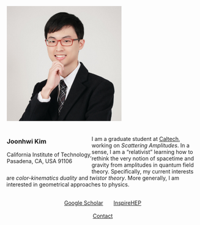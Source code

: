 <div class="container">
    <div class="row" style="margin: 1px">
        <div class="col-md-5">
            <img src="/images/amiti22-8a-square-med.jpg" style="max-height:300px">
            <br> &nbsp; <br>
        </div>
        <div class="col-md-15" style="float:left">
            <h3> Joonhwi Kim </h3>
            <!-- Graduate student at
            <a href="https://pma.caltech.edu/people/joonhwi-kim">California Institute of Technology </a>  -->
            <!-- <br>
            Research interests:
            Scattering Amplitudes,
            Twistor Theory,
            Interplay between Geometry and Physics -->
            <!-- <br>
            <a href="https://scholar.google.com/citations?user=A15RZN4AAAAJ">Google Scholar</a>
            &nbsp;&nbsp;&nbsp;&nbsp;&nbsp;
            <a href="https://inspirehep.net/authors/1926101">InspireHEP</a> -->
            California Institute of Technology,
            <br>
            Pasadena, CA, USA 91106
            <br> &nbsp; <br>
        </div>
    </div>
    <br>
    <!-- I am a student working on theoretical high-energy physics. -->
    I am a graduate student at <a href="https://pma.caltech.edu/people/joonhwi-kim">Caltech</a>,
    working on <em>Scattering Amplitudes</em>.
    <!-- My curiosity points toward understanding the true nature of spacetime. -->
    In a sense, I 
    <!-- identify myself as -->
    am
    a “relativist” learning how to rethink the very notion of spacetime
    and gravity
    from amplitudes in quantum field theory.
    Specifically, my current interests are
    <em>color-kinematics duality</em> and
    <em>twistor theory</em>.
    <!-- Perturbative syntax .. physical reality at the syntactic level -->
    More generally, I
    am
    <!-- have always been -->
    interested in geometrical approaches to physics.
    <!-- interested in the interplay between geometry and physics. -->
    <!-- as a person who thinks with geometrical intution -->
    <!-- More generally, I am interested in geometrical approaches to physics. -->
</div>

<div class="container">
  <p style="text-align:center">
    <br>
    <a href="https://scholar.google.com/citations?user=A15RZN4AAAAJ">Google Scholar</a>
    &nbsp;&nbsp;&nbsp;&nbsp;&nbsp;
    <a href="https://inspirehep.net/authors/1926101">InspireHEP</a>
    <br>
    &nbsp;
    <br>
    <a href="/contact/index.html">Contact </a>
  </p>
</div>


